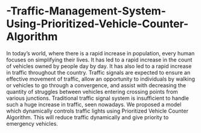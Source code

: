 # -Traffic-Management-System-Using-Prioritized-Vehicle-Counter-Algorithm
In today’s world, where there is a rapid increase in population, every human focuses on simplifying their lives. It has led to a rapid increase in the count of vehicles owned by people day by day. It has also led to a rapid increase in traffic throughout the country. Traffic signals are expected to ensure an effective movement of traffic, allow an opportunity to individuals by walking or vehicles to go through a convergence, and assist with decreasing the quantity of struggles between vehicles entering crossing points from various junctions. Traditional traffic signal system is insufficient to handle such a huge increase in traffic, seen nowadays. We proposed a model which dynamically controls traffic lights using Prioritized Vehicle Counter Algorithm. This will reduce traffic dynamically and give priority to emergency vehicles.
